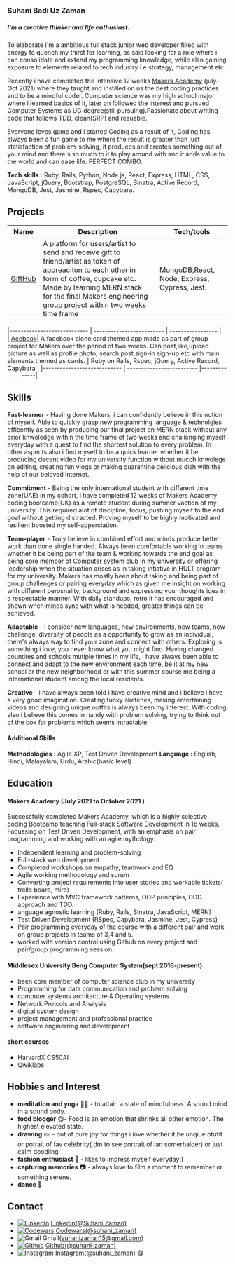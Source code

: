 ### Suhani Badi Uz Zaman
##### I'm a creative thinker and life enthusiast.
To elaborate I'm a ambitious full stack junior web developer filled with energy to quench my thirst for learning, as said looking for a role where i can consolidate and extend my programming knowledge, while also gaining exposure to elements related to tech industry i.e strategy, management etc.

Recently i have completed the intensive 12 weeks [Makers Academy](https://github.com/makersacademy) (july-Oct 2021) where they taught and instilled on us the best coding practices and to be a mindful coder. Computer science was my high school major where i learned basics of it, later on followed the interest and pursued Computer Systems as UG degree(still pursuing).Passionate about writing code that follows TDD, clean(SRP) and resuable.

Everyone loves game and i started Coding as a result of it, Coding has always been a fun game to me where the result is greater than just statisfaction of problem-solving, it produces and creates something out of your mind and there's so much to it to play around with and it adds value to the world and can ease life. PERFECT COMBO.

**Tech skills :** Ruby, Rails, Python, Node.js, React, Express, HTML, CSS, JavaScript, jQuery, Bootstrap, PostgreSQL, Sinatra, Active Record, MongoDB, Jest, Jasmine, Rspec, Capybara.
## Projects

| Name                         | Description                | Tech/tools        |
| ---------------------------- | -------------------------  | ----------------- |
|[GiftHub](https://github.com/suhani-zaman/work-social) | A platform for users/artist to send and receive gift to friend/artist as token of appreaciton to each other in form of coffee, cupcake etc. Made by learning MERN stack for the final Makers engineering group project within two weeks time frame| MongoDB,React, Node, Express, Cypress, Jest.| 
             
|----------------------------  | -------------------------  | ----------------- |             
| [Acebook](https://github.com/suhani-zaman/acebook)| A facebook clone card themed app made as part of  group project for Makers  over the period of two weeks. Can post,like,upload picture as well as profile photo, search post,sign-in sign-up etc with main  elements themed as cards. | Ruby on Rails, Rspec, jQuery, Active Record, Capybara |
|----------------------------  | -------------------------  |-------------------|

## Skills

**Fast-learner** - Having done Makers, i can confidently believe in this notion of myself. Able to quickly grasp new programming language & technolgies efficently as seen by producing our final project on MERN stack without any prior knwoledge within the time frame of two weeks and challenging myself everyday with a quest to find the shortest solution to every problem. In other aspects also i find myself to be a quick learner whether it be producing decent video for my university function without mucch knwolege on editing, creating fun vlogs or making quarantine delicious dish with the help of our beloved internet.

**Commitment** - Being the only international student with different time zone(UAE) in my cohort, i have completed 12 weeks of Makers Academy coding bootcamp(UK) as a remote student during summer vaction of my university. This required alot of discipline, focus, pushing myself to the end goal without getting distracted. Proving myself to be highly motivated and resilient boosted my self-apperciation.

**Team-player** - Truly believe in combined effort and minds produce better work than done single handed. Always been comfortable working in teams whether it be being part of the team & working towards the end goal as being core member of Computer system club in my university or offering leadership when the situation arises as in taking intiative in HULT program for my university. Makers has mostly been about taking and being part of group challenges or pairing everyday which as given me insight on working with different perosnality, background and expressing your thoughts idea in a respectable manner. With daily standups, retro it has encouraged and shown when minds sync with what is needed, greater things can be achieved.

**Adaptable** - i consider new languages, new environments, new teams, new challenge, diversity of people as a opportunity to grow as an individual, there's always way to find your zone and connect with others. Exploring is something i love, you never know what you might find. Having changed countires and schools mutiple times in my life, i have always been able to connect and adapt to the new environment each time, be it at my new school or the new neighborhood or with this summer course me being a international student among the local residents.

**Creative** - i have always been told i have creative mind and i believe i have a very good imagination. Creating funky sketches, making entertaining videos and designing unique outfits is always been my interest. With coding also i believe this comes in handy with problem solving, trying to think out of the box for problems which seems intractable. 

#### Additional Skills
**Methodologies :** Agile XP, Test Driven Development
**Language :** English, Hindi, Malayalam, Urdu, Arabic(basic level)

## Education

#### Makers Academy (July 2021 to October 2021 )
Successfully completed Makers Academy, which is a highly selective coding Bootcamp teaching Full-stack Software Development in 16 weeks. Focussing on Test Driven Development, with an emphasis on pair programming and working with an agile mythology. 

- Independent learning and problem-solving
- Full-stack web development
- Completed workshops on empathy, teamwork and EQ
- Agile working methodology and scrum
- Converting project requirements into user stories and workable tickets( trello board, miro)
- Experience with MVC framework patterns, OOP principles, DDD approach and TDD.
- anguage agnostic learning (Ruby, Rails, Sinatra, JavaScript, MERN)
- Test Driven Development (RSpec, Capybara, Jasmine, Jest, Cypress)
- Pair programming everyday of the course with a different pair and work on group projects in teams of 3,4 and 5.
- worked with version control using Github on every project and pair/group programming session.
#### Middlesex University Beng Computer System(sept 2018-present)
- been core member of computer science club in my university
- Programming for data communication and problem solving
- computer systems architecture & Operating systems.
- Network Protcols and Analysis
- digital system design
- project management and professional practice
- software enginerring and development

#### short courses
- HarvardX CS50AI
- Qwiklabs


## Hobbies and Interest

- **meditation and yoga** :lotus_position_woman: - to attain a state of mindfulness. A sound mind in a sound body.
- **food blogger** :yum:- Food is an emotion that shrinks all other emotion. The highest elevated state.
- **drawing** :pencil2: - out of pure joy for things i love whether it be unqiue otufit or potrait of fav celebrity( dm to see portrait of ian somerhalder) or just calm doodling
- **fashion enthusiast** :dress: - likes to impress myself everyday:)
- **capturing memories** :camera: - always love to film a moment to remember or something serene.
- **dance** :woman_dancing:

## Contact

- [![LinkedIn][1.1]][1] [LinkedIn(@Suhani Zaman)](https://www.linkedin.com/in/suhani-zaman-35a9301b0/)
- [![Codewars][2.1]][2] [Codewars(@suhani_zaman)](https://www.codewars.com/users/suhani_zaman)
- ![Gmail][3.1] Gmail(suhanizaman15@gmail.com)
- [![Github][4.1]][4] [Github(@suhani-zaman)](https://github.com/suhani-zaman)
- [![Instagram][5.1]][5] [Instagram(@suhani_zaman)](https://www.instagram.com/suhani_zaman/) :yum: 


[1.1]: https://github.com/paulrobertlloyd/socialmediaicons/blob/main/linkedin-24x24.png?raw=true
[2.1]: https://imgur.com/T4C1AHf.png
[3.1]: https://github.com/paulrobertlloyd/socialmediaicons/blob/main/email-24x24.png?raw=true
[4.1]: https://github.com/paulrobertlloyd/socialmediaicons/blob/main/github-24x24.png?raw=true
[5.1]: https://github.com/paulrobertlloyd/socialmediaicons/blob/main/instagram-24x24.png?raw=true

[1]: https://www.linkedin.com/in/suhani-zaman-35a9301b0/
[2]: https://www.codewars.com/users/suhani_zaman
[4]: https://github.com/suhani-zaman
[5]: https://www.instagram.com/suhani_zaman/